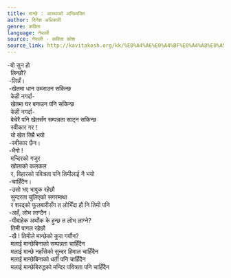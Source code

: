 ```yaml
---
title: मान्छे : आस्थाको अभिब्यक्ति
author: दिनेश अधिकारी
genre: कविता
language: नेपाली
source: नेपाली - कविता कोश
source_link: http://kavitakosh.org/kk/%E0%A4%A6%E0%A4%BF%E0%A4%A8%E0%A5%87%E0%A4%B6_%E0%A4%85%E0%A4%A7%E0%A4%BF%E0%A4%95%E0%A4%BE%E0%A4%B0%E0%A5%80
---
```


-यो सुन हो  
  लिन्छौ?  
 -लिन्नँ।  
 -खेतमा धान उब्जाउन सकिन्छ  
  केही नगर्दा-  
  खेतमा घर बनाउन पनि सकिन्छ  
  केही नगर्दा-  
  बेचेरै पनि खेतसँग सम्पन्नता साट्न सकिन्छ  
  स्वीकार गर !  
  यो खेत तिम्रै भयो  
 -स्वीकार छैन।  
 -भैगो !  
  मन्दिरको गजुर  
  खोलाको कलकल  
  र, विहारको पवित्रता पनि तिमीलाई नै भयो  
 -चाहिँदैन।  
 -उसो भए भावुक रहेछौ  
  सुन्दरता चुलिएको सगरमाथा  
  र शरद्को फूलबारीसँग त लोभिँदा हौ नि तिमी पनि  
 -अहँ, लोभ लाग्दैन।  
 -यीबाहेक अर्थोक के हुन्छ त लोभ लाग्ने?  
  तिमी पागल रहेछौ  
 -खै ! तिमीले मान्छेको कुरा गर्यौन?  
  मलाई मान्छेबिनाको सम्पन्नता चाहिँदैन  
  मलाई मान्छे नहाँसेको सुन्दर हिमाल चाहिँदैन  
  मलाई मान्छेबिनाको धर्ती पनि चाहिँदैन  
  मलाई मान्छेबिरुद्धको मन्दिर पवित्रता पनि चाहिँदैन
